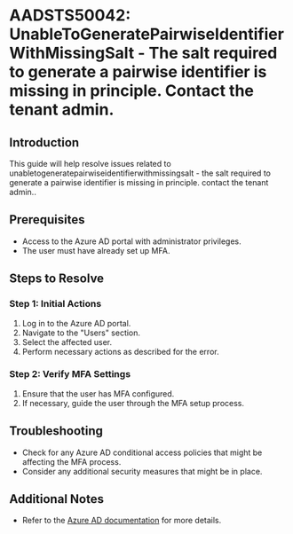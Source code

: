 
# AADSTS50042: UnableToGeneratePairwiseIdentifierWithMissingSalt - The salt required to generate a pairwise identifier is missing in principle. Contact the tenant admin.

## Introduction
This guide will help resolve issues related to unabletogeneratepairwiseidentifierwithmissingsalt - the salt required to generate a pairwise identifier is missing in principle. contact the tenant admin..

## Prerequisites
- Access to the Azure AD portal with administrator privileges.
- The user must have already set up MFA.

## Steps to Resolve

### Step 1: Initial Actions
1. Log in to the Azure AD portal.
2. Navigate to the "Users" section.
3. Select the affected user.
4. Perform necessary actions as described for the error.

### Step 2: Verify MFA Settings
1. Ensure that the user has MFA configured.
2. If necessary, guide the user through the MFA setup process.

## Troubleshooting
- Check for any Azure AD conditional access policies that might be affecting the MFA process.
- Consider any additional security measures that might be in place.

## Additional Notes
- Refer to the [Azure AD documentation](https://learn.microsoft.com/en-us/azure/active-directory/) for more details.

